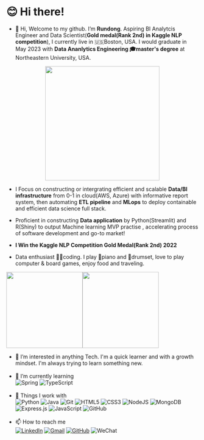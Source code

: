# 😊 Hi there!

- 👋 Hi, Welcome to my github. I’m **Rundong**. Aspiring BI Analytcis Engineer and Data Scientist(**Gold medal(Rank 2nd) in Kaggle NLP competition**), I currently live in 🇺🇸Boston, USA. I would graduate in May 2023 with **Data Ananlytics Engineering 🎓master's degree** at Northeastern University, USA.

<div id="header" align="center">
  <img src="https://media.giphy.com/media/dyzew7Py7bnW9DiJJj/giphy.gif" width="300"/>
</div>

- I Focus on constructing or intergrating efficient and scalable **Data/BI infrastructure** from 0-1 in cloud(AWS, Azure) with informative report system, then automating **ETL pipeline** and **MLops** to deploy containable and efficient data science full stack.
- Proficient in constructing **Data application** by Python(Streamlit) and R(Shiny) to output Machine learning MVP practise , accelerating process of software development and go-to market!


- **I Win the Kaggle NLP Competition Gold Medal(Rank 2nd) 2022**
- Data enthusiast 👩‍💻coding. I play 🎹piano and 🥁drumset, love to play computer & board games, enjoy food and traveling.<br>

<img src="https://cdn.pixabay.com/photo/2014/06/13/00/16/figure-367946_960_720.png" height="200"><img src="https://cdn.pixabay.com/photo/2018/09/24/08/31/pixel-cells-3699334_960_720.png" height="200"><br>

- 👀 I’m interested in anything Tech. I'm a quick learner and with a growth mindset. I'm always trying to learn something new.<br><br>
- 🌱 I’m currently learning <br>
![Spring](https://img.shields.io/badge/spring-%236DB33F.svg?style=for-the-badge&logo=spring&logoColor=white) 
![TypeScript](https://img.shields.io/badge/typescript-%23007ACC.svg?style=for-the-badge&logo=typescript&logoColor=white)<br><br>
- 🔧 Things I work with <br> 
![Python](https://img.shields.io/badge/python-3670A0?style=for-the-badge&logo=python&logoColor=ffdd54)
![Java](https://img.shields.io/badge/java-%23ED8B00.svg?style=for-the-badge&logo=java&logoColor=white)
![Git](https://img.shields.io/badge/git-%23F05033.svg?style=for-the-badge&logo=git&logoColor=white)
![HTML5](https://img.shields.io/badge/html5-%23E34F26.svg?style=for-the-badge&logo=html5&logoColor=white)
![CSS3](https://img.shields.io/badge/css3-%231572B6.svg?style=for-the-badge&logo=css3&logoColor=white)
![NodeJS](https://img.shields.io/badge/node.js-6DA55F?style=for-the-badge&logo=node.js&logoColor=white)
![MongoDB](https://img.shields.io/badge/MongoDB-%234ea94b.svg?style=for-the-badge&logo=mongodb&logoColor=white)
![Express.js](https://img.shields.io/badge/express.js-%23404d59.svg?style=for-the-badge&logo=express&logoColor=%2361DAFB)
![JavaScript](https://img.shields.io/badge/javascript-%23323330.svg?style=for-the-badge&logo=javascript&logoColor=%23F7DF1E)
![GitHub](https://img.shields.io/badge/github-%23121011.svg?style=for-the-badge&logo=github&logoColor=white)<br><br>
- 📫 How to reach me <br>
<a href="https://www.linkedin.com/in/raydenxu/">![LinkedIn](https://img.shields.io/badge/LinkedIn-0077B5?style=plastic&logo=linkedin&logoColor=white)</a>
<a href="mailto:rexanderxu@gmail.com">![Gmail](https://img.shields.io/badge/Gmail-D14836?style=plastic&logo=gmail&logoColor=white)</a>
<a href="https://github.com/Rayden-Xu">![GitHub](https://img.shields.io/badge/github-%23121011.svg?style=plastic&logo=github&logoColor=white)</a>
![WeChat](https://img.shields.io/badge/WeChat-07C160?style=plastic&logo=wechat&logoColor=white)

